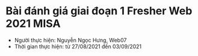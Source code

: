 # Bài đánh giá giai đoạn 1 Fresher Web 2021 MISA
- Người thực hiện: Nguyễn Ngọc Hưng, Web07
- Thời gian thực hiện: từ 27/08/2021 đến 03/09/2021
